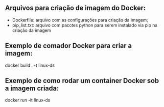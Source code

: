 ## Arquivos para criação de imagem do Docker:

  - Dockerfile: arquivo com as configurações para criação da imagem;
  - pip_list.txt: arquivo com pacotes python para serem instalado via pip na criação da imagem

## Exemplo de comador Docker para criar a imagem:

  docker build . -t linux-ds
  
## Exemplo de como rodar um container Docker sob a imagem criada:

  docker run -it linux-ds